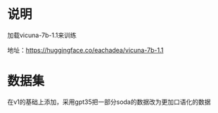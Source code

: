 # 说明

加载vicuna-7b-1.1来训练

地址：https://huggingface.co/eachadea/vicuna-7b-1.1

# 数据集


在v1的基础上添加，采用gpt35把一部分soda的数据改为更加口语化的数据


